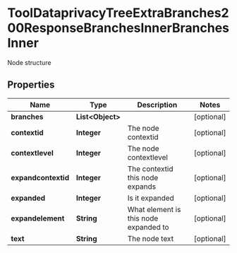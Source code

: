 

# ToolDataprivacyTreeExtraBranches200ResponseBranchesInnerBranchesInner

Node structure

## Properties

| Name | Type | Description | Notes |
|------------ | ------------- | ------------- | -------------|
|**branches** | **List&lt;Object&gt;** |  |  [optional] |
|**contextid** | **Integer** | The node contextid |  [optional] |
|**contextlevel** | **Integer** | The node contextlevel |  [optional] |
|**expandcontextid** | **Integer** | The contextid this node expands |  [optional] |
|**expanded** | **Integer** | Is it expanded |  [optional] |
|**expandelement** | **String** | What element is this node expanded to |  [optional] |
|**text** | **String** | The node text |  [optional] |



